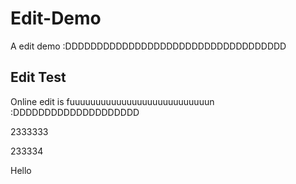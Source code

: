 # Edit-Demo
A edit demo :DDDDDDDDDDDDDDDDDDDDDDDDDDDDDDDDDDD

## Edit Test
Online edit is fuuuuuuuuuuuuuuuuuuuuuuuuuuun :DDDDDDDDDDDDDDDDDDDD

2333333

233334

Hello
